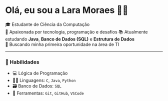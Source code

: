 # Olá, eu sou a Lara Moraes  👩‍💻

🎓 Estudante de Ciência da Computação   
🚀 Apaixonada por tecnologia, programação e desafios
📚 Atualmente estudando **Java**, **Banco de Dados (SQL)** e **Estrutura de Dados**  
🎯 Buscando minha primeira oportunidade na área de TI  

---

### 🧠 Habilidades
- 💻 Lógica de Programação
- 👩‍💻 Linguagens: `C`, `Java`, `Python`
- 🗃️ Banco de Dados: `SQL`
- 🔧 Ferramentas: `Git`, `GitHub`, `VSCode`








<!---
LaraMoraes1/LaraMoraes1 is a ✨ special ✨ repository because its `README.md` (this file) appears on your GitHub profile.
You can click the Preview link to take a look at your changes.
--->
